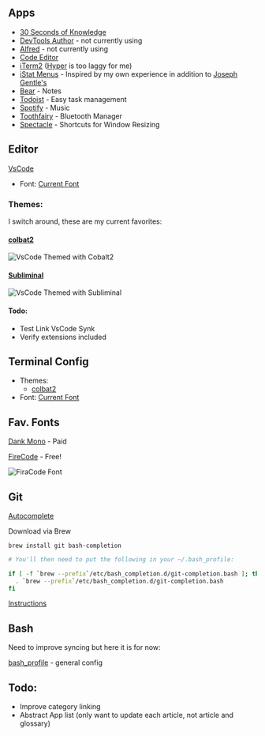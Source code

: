 ## Apps

- [30 Seconds of Knowledge](https://30secondsofknowledge.com/)
- [DevTools Author](https://chrome.google.com/webstore/detail/devtools-author/egfhcfdfnajldliefpdoaojgahefjhhi) - not currently using
- [Alfred](https://www.alfredapp.com/) - not currently using
- [Code Editor](https://github.com/jacobmoyle/mySetup/blob/master/README.md#editor)
- [iTerm2](https://iterm2.com) ([Hyper](https://hyper.is) is too laggy for me)
- [iStat Menus](https://bjango.com/mac/istatmenus/) - Inspired by my own experience in addition to [Joseph Gentle's](https://josephg.com/blog/electron-is-flash-for-the-desktop/)
- [Bear](https://bear.app) - Notes
- [Todoist](https://todoist.com/?lang=en) - Easy task management
- [Spotify](https://www.spotify.com/us/) - Music
- [Toothfairy](https://itunes.apple.com/us/app/toothfairy/id1191449274?mt=12) - Bluetooth Manager
- [Spectacle](https://www.spectacleapp.com) - Shortcuts for Window Resizing

## Editor

[VsCode](https://code.visualstudio.com/)
- Font: [Current Font](https://github.com/jacobmoyle/mySetup/blob/master/README.md#current-font)

### Themes:

I switch around, these are my current favorites:

#### [colbat2](https://github.com/wesbos/cobalt2-vscode)

![VsCode Themed with Cobalt2](https://raw.githubusercontent.com/wesbos/cobalt2-vscode/cobalt2-updates/images/ss.png)

#### [Subliminal](https://github.com/gaearon/subliminal)

![VsCode Themed with Subliminal](https://github.com/gaearon/subliminal/blob/master/screenshot.png)


#### Todo:
- Test Link VsCode Synk
- Verify extensions included

## Terminal Config

- Themes: 
  - [colbat2](https://github.com/wesbos/Cobalt2-iterm)
- Font: [Current Font](https://github.com/jacobmoyle/mySetup/blob/master/README.md#current-font)

## Fav. Fonts

[Dank Mono](https://dank.sh/) - Paid

[FireCode](https://github.com/tonsky/FiraCode) - Free!

![FiraCode Font](https://camo.githubusercontent.com/3a8948f34284f378ead7af5846aa432035c687ad/687474703a2f2f732e746f6e736b792e6d652f696d67732f666972615f636f64655f6c6f676f2e737667)

## Git

[Autocomplete](https://git-scm.com/book/en/v1/Git-Basics-Tips-and-Tricks#Auto-Completion)

Download via Brew

```ssh
brew install git bash-completion
```

```bash
# You'll then need to put the following in your ~/.bash_profile:

if [ -f `brew --prefix`/etc/bash_completion.d/git-completion.bash ]; then
  . `brew --prefix`/etc/bash_completion.d/git-completion.bash
fi
```

[Instructions](https://apple.stackexchange.com/questions/55875/git-auto-complete-for-branches-at-the-command-line)

## Bash

Need to improve syncing but here it is for now: 

[bash_profile](https://github.com/jacobmoyle/mySetup/blob/master/.bash_profile) - general config

## Todo:

- Improve category linking
- Abstract App list (only want to update each article, not article and glossary)
